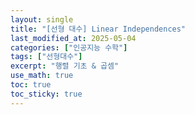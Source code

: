 ```yaml
---
layout: single
title: "[선형 대수] Linear Independences"
last_modified_at: 2025-05-04
categories: ["인공지능 수학"]
tags: ["선형대수"]
excerpt: "행렬 기초 & 곱셈"
use_math: true
toc: true
toc_sticky: true
---
```

